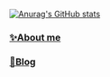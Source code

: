 
[![Anurag's GitHub stats](https://github-readme-stats.vercel.app/api?username=CookieHoodie&count_private=true&show_icons=true&theme=onedark)](https://github.com/anuraghazra/github-readme-stats)

### [✨About me](https://cookiehoodie.github.io/)
### [📝Blog](https://cookiehoodie.github.io/blog/)

<!--
**CookieHoodie/CookieHoodie** is a ✨ _special_ ✨ repository because its `README.md` (this file) appears on your GitHub profile.

Here are some ideas to get you started:

- 🔭 I’m currently working on ...
- 🌱 I’m currently learning ...
- 👯 I’m looking to collaborate on ...
- 🤔 I’m looking for help with ...
- 💬 Ask me about ...
- 📫 How to reach me: ...
- 😄 Pronouns: ...
- ⚡ Fun fact: ...
-->
